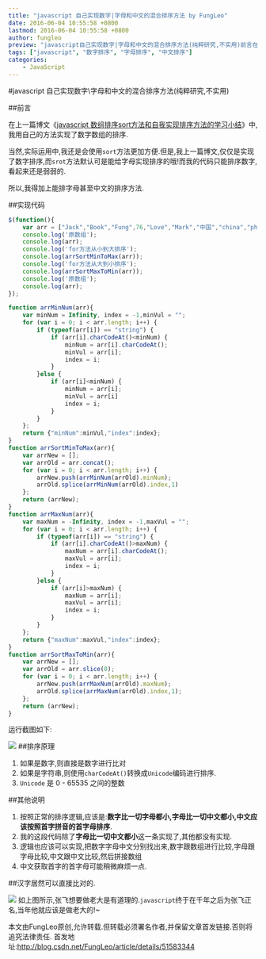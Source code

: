 ```yaml
---
title: "javascript 自己实现数字|字母和中文的混合排序方法 by FungLeo"
date: 2016-06-04 10:55:58 +0800
lastmod: 2016-06-04 10:55:58 +0800
author: fungleo
preview: "javascript自己实现数字|字母和中文的混合排序方法(纯粹研究,不实用)前言在上一篇博文《javascript数组排序sort方法和自我实现排序方法的学习小结》中,我用自己的方法实现了数字数组的排序.当然,实际运用中,我还是会使用sort方法更加方便.但是,我上一篇博文,仅仅是实现了数字排序,而srot方法默认可是能给字母实现排序的哦!而我的代码只能排序数字,看起来还是弱弱的.所以,我得加"
tags: ["javascript", "数字排序", "字母排序", "中文排序"]
categories:
    - JavaScript
---
```


#javascript 自己实现数字\字母和中文的混合排序方法(纯粹研究,不实用)

##前言

在上一篇博文《[javascript 数组排序sort方法和自我实现排序方法的学习小结](http://blog.csdn.net/fungleo/article/details/51555590)》中,我用自己的方法实现了数字数组的排序.

当然,实际运用中,我还是会使用`sort`方法更加方便.但是,我上一篇博文,仅仅是实现了数字排序,而`srot`方法默认可是能给字母实现排序的哦!而我的代码只能排序数字,看起来还是弱弱的.

所以,我得加上能排字母甚至中文的排序方法.

##实现代码

```javascript
$(function(){
	var arr = ["Jack","Book","Fung",76,"Love","Mark","中国","china","phone","刘德华"];
	console.log('原数组');
	console.log(arr);
	console.log('for方法从小到大排序');
	console.log(arrSortMinToMax(arr));
	console.log('for方法从大到小排序');
	console.log(arrSortMaxToMin(arr));
	console.log('原数组');
	console.log(arr);
});

function arrMinNum(arr){
	var minNum = Infinity, index = -1,minVul = "";
	for (var i = 0; i < arr.length; i++) {
		if (typeof(arr[i]) == "string") {
			if (arr[i].charCodeAt()<minNum) {
				minNum = arr[i].charCodeAt();
				minVul = arr[i];
				index = i;
			}
		}else {
			if (arr[i]<minNum) {
				minNum = arr[i];
				minVul = arr[i]
				index = i;
			}
		}
	};
	return {"minNum":minVul,"index":index};
}
function arrSortMinToMax(arr){
	var arrNew = [];
	var arrOld = arr.concat();
	for (var i = 0; i < arr.length; i++) {
		arrNew.push(arrMinNum(arrOld).minNum);
		arrOld.splice(arrMinNum(arrOld).index,1)
	};
	return (arrNew);
}
function arrMaxNum(arr){
	var maxNum = -Infinity, index = -1,maxVul = "";
	for (var i = 0; i < arr.length; i++) {
		if (typeof(arr[i]) == "string") {
			if (arr[i].charCodeAt()>maxNum) {
				maxNum = arr[i].charCodeAt();
				maxVul = arr[i];
				index = i;
			}
		}else {
			if (arr[i]>maxNum) {
				maxNum = arr[i];
				maxVul = arr[i];
				index = i;
			}
		}
	};
	return {"maxNum":maxVul,"index":index};
}
function arrSortMaxToMin(arr){
	var arrNew = [];
	var arrOld = arr.slice(0);
	for (var i = 0; i < arr.length; i++) {
		arrNew.push(arrMaxNum(arrOld).maxNum);
		arrOld.splice(arrMaxNum(arrOld).index,1);
	};
	return (arrNew);
}
```
运行截图如下:

![](https://raw.githubusercontent.com/fengcms/articles/master/image/11/08e9ed3de9c4ff281aeded8691e58a.jpg)
##排序原理

1. 如果是数字,则直接是数字进行比对
2. 如果是字符串,则使用`charCodeAt()`转换成`Unicode`编码进行排序.
3. `Unicode` 是 0 - 65535 之间的整数

##其他说明

1. 按照正常的排序逻辑,应该是:**数字比一切字母都小,字母比一切中文都小,中文应该按照首字拼音的首字母排序**.
2. 我的这段代码除了**字母比一切中文都小**这一条实现了,其他都没有实现.
3. 逻辑也应该可以实现,把数字字母中文分别找出来,数字跟数组进行比较,字母跟字母比较,中文跟中文比较,然后拼接数组
4. 中文获取首字的首字母可能稍微麻烦一点.

##汉字居然可以直接比对的.

![](https://raw.githubusercontent.com/fengcms/articles/master/image/0b/24e6ca1e0f5e9d79162cabcafd9d8d.jpg)
如上图所示,张飞想要做老大是有道理的.`javascript`终于在千年之后为张飞正名,当年他就应该是做老大的!~

本文由FungLeo原创,允许转载.但转载必须署名作者,并保留文章首发链接.否则将追究法律责任. 
首发地址:http://blog.csdn.net/FungLeo/article/details/51583344